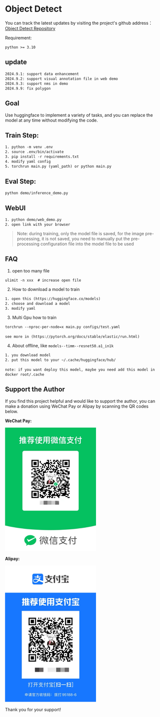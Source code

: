 # Object Detect

You can track the latest updates by visiting the project's github address：[Object Detect Repository](https://github.com/ciaoyizhen/object_detect)

Requirement:

```
python >= 3.10
```

## update
```
2024.9.1: support data enhancement
2024.9.2: support visual annotation file in web demo
2024.9.3: support nms in demo
2024.9.9: fix polygon
```

## Goal
Use huggingface to implement a variety of tasks, and you can replace the model at any time without modifying the code.

## Train Step:
```
1. python -m venv .env
2. source .env/bin/activate
3. pip install -r requirements.txt
4. modify yaml config
5. torchrun main.py (yaml_path) or python main.py
```

## Eval Step:
```
python demo/inference_demo.py
```

## WebUI
```
1. python demo/web_demo.py
2. open link with your browser
```

> Note: during training, only the model file is saved, for the image pre-processing, it is not saved, you need to manually put the pre-processing configuration file into the model file to be used

## FAQ
1. open too many file
```
ulimit -n xxx  # increase open file
```
2. How to download a model to train
```
1. open this (https://huggingface.co/models)
2. choose and download a model
3. modify yaml
```
3. Multi Gpu how to train
```
torchrun --nproc-per-node=x main.py configs/test.yaml

see more in (https://pytorch.org/docs/stable/elastic/run.html)
```
4. About offline, like `models--timm--resnet50.a1_in1k`
```
1. you download model
2. put this model to your ~/.cache/huggingface/hub/

note: if you want deploy this model, maybe you need add this model in docker root/.cache
```

## Support the Author

If you find this project helpful and would like to support the author, you can make a donation using WeChat Pay or Alipay by scanning the QR codes below.

**WeChat Pay:**

<img src="assets/WeChat%20Pay.jpg" alt="WeChat Pay QR Code" width="300"/>

**Alipay:**

<img src="assets/Alipay.jpg" alt="WeChat Pay QR Code" width="300"/>


Thank you for your support!
